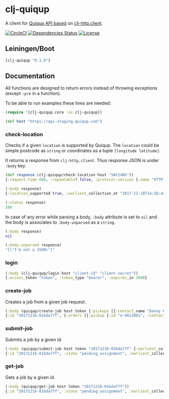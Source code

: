 clj-quiqup
==========

A client for [Quiqup API based](https://api-docs.quiqup.com) on [clj-http.client](https://clojars.org/clj-http).

[![CircleCI](https://circleci.com/gh/Flexiana/clj-quiqup.svg?style=svg)](https://circleci.com/gh/Flexiana/clj-quiqup)
[![Dependencies Status](https://jarkeeper.com/flexiana/clj-quiqup/status.png)](https://jarkeeper.com/flexiana/clj-quiqup)
[![License](https://img.shields.io/badge/MIT-Clause-blue.svg)](https://opensource.org/licenses/MIT)


Leiningen/Boot
--------------

```clojure
[clj-quiqup "0.1.0"]
```


Documentation
-------------

All functions are designed to return errors instead of throwing exceptions (except `:pre` in a function).

To be able to run examples these lines are needed:

```clojure
(require '[clj-quiqup.core :as clj-quiqup])

(def host "https://api-staging.quiqup.com")
```

### check-location
Checks if a given `location` is supported by Quiqup. The `location` could be simple postcode as `string` or
 coordinates as a tuple `[longitude latitude]`.

It returns a response from `clj-http.client`. Thus response JSON is under `:body` key.

```clojure
(def response (clj-quiqup/check-location host "SW114BG"))
{:request-time 600, :repeatable? false, :protocol-version {:name "HTTP", :major 1, :minor 1}, :streaming? true, :chunked? true, :reason-phrase "OK", :headers {"Content-Type" "application/json", "X-Runtime" "0.125058", "X-Rack-Cache" "miss", "X-QueueTimeSeconds" "0", "Connection" "close", "Transfer-Encoding" "chunked", "ETag" "W/\"9d4e0be7a9dabc2480d355d7cea848d0\"", "Date" "Mon, 18 Dec 2017 14:11:01 GMT", "Vary" "Accept-Encoding", "X-Request-Id" "", "Cache-Control" "max-age=0, private, must-revalidate"}, :orig-content-encoding nil, :status 200, :length -1, :body {:location_supported true, :earliest_collection_at "2017-12-18T14:35:01Z"}, :trace-redirects []}

(:body response)
{:location_supported true, :earliest_collection_at "2017-12-18T14:36:44Z"}

(:status response)
200
```

In case of any error while parsing a body, `:body` attribute is set to `nil` and the body is associates
 to `:body-unparsed` as a `string`.
```clojure
(:body response)
nil

(:body-unparsed response)
"{\"I'm not a JSON\"}"
```

### login

```clojure
(:body (clj-quiqup/login host "client-id" "client-secret"))
{:access_token "token", :token_type "bearer", :expires_in 3600}
```

### create-job
Creates a job from a given job request.

```clojure
(:body (quiqup/create-job host token {:pickups [{:contact_name "Danny Hawkins" ...}]}
{:id "20171216-01bda77f", {:orders [{:pickup {:id "o-9613881", :contact_name ...}}]}}
```

### submit-job
Submits a job by a given id.

```clojure
(:body (quiqup/submit-job host token "20171216-01bda77f" {:earliest_collection_at "2017-12-14T13:49:44Z"}))
{:id "20171216-01bda77f", :state "pending_assignment", :earliest_collection_at "2017-12-14T15:49:44Z", ...}
```

### get-job
Gets a job by a given id.

```clojure
(:body (quiqup/get-job host token "20171216-01bda77f"))
{:id "20171216-01bda77f", :state "pending_assignment", :earliest_collection_at "2017-12-14T15:49:44Z", ...}
```
